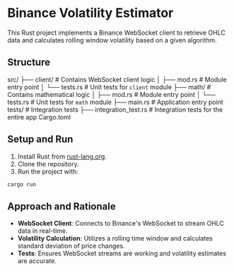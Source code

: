 
# Binance Volatility Estimator

This Rust project implements a Binance WebSocket client to retrieve OHLC data and calculates rolling window volatility based on a given algorithm.

## Structure

src/
├── client/                # Contains WebSocket client logic
│   ├── mod.rs             # Module entry point
│   └── tests.rs           # Unit tests for `client` module
├── math/                  # Contains mathematical logic
│   ├── mod.rs             # Module entry point
│   └── tests.rs           # Unit tests for `math` module
├── main.rs                # Application entry point
tests/                     # Integration tests
├── integration_test.rs    # Integration tests for the entire app
Cargo.toml

## Setup and Run

1. Install Rust from [rust-lang.org](https://www.rust-lang.org/).
2. Clone the repository.
3. Run the project with:

```bash
cargo run
```

## Approach and Rationale

- **WebSocket Client**: Connects to Binance's WebSocket to stream OHLC data in real-time.
- **Volatility Calculation**: Utilizes a rolling time window and calculates standard deviation of price changes.
- **Tests**: Ensures WebSocket streams are working and volatility estimates are accurate.
